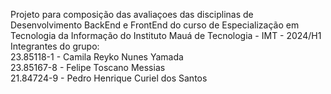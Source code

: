 Projeto para composição das avaliaçoes das disciplinas de Desenvolvimento BackEnd e FrontEnd do curso de Especialização em Tecnologia da Informação do Instituto Mauá de Tecnologia - IMT - 2024/H1 </br>
Integrantes do grupo: </br>
23.85118-1 - Camila Reyko Nunes Yamada </br>
23.85167-8 - Felipe Toscano Messias </br>
21.84724-9 - Pedro Henrique Curiel dos Santos </br>